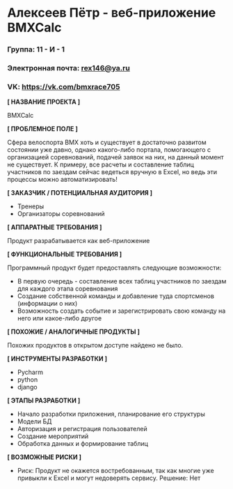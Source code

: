 # Алексеев Пётр - веб-приложение BMXCalc

### Группа: 11 - И - 1
### Электронная почта: rex146@ya.ru
### VK: https://vk.com/bmxrace705


**[ НАЗВАНИЕ ПРОЕКТА ]**

BMXCalc

**[ ПРОБЛЕМНОЕ ПОЛЕ ]**

Сфера велоспорта BMX хоть и существует в достаточно развитом состоянии уже давно, однако какого-либо портала, помогающего с организацией соревнований, подачей заявок на них, на данный момент не существует.
К примеру, все расчеты и составление таблиц участников по заездам сейчас ведеться вручную в Excel, но ведь эти процессы можно автоматизировать!

**[ ЗАКАЗЧИК / ПОТЕНЦИАЛЬНАЯ АУДИТОРИЯ ]**

* Тренеры
* Организаторы соревнований

**[ АППАРАТНЫЕ ТРЕБОВАНИЯ ]** 

Продукт разрабатывается как веб-приложение

**[ ФУНКЦИОНАЛЬНЫЕ ТРЕБОВАНИЯ ]**

Программный продукт будет предоставлять следующие возможности:
* В первую очередь - составление всех таблиц участников по заездам для каждого этапа соревнования 
* Создание собственной команды и добавление туда спортсменов (информации о них)
* Возможность создать событие и зарегистрировать свою команду на него или какое-либо другое

**[ ПОХОЖИЕ / АНАЛОГИЧНЫЕ ПРОДУКТЫ ]**

Похожих продуктов в открытом доступе найдено не было.

**[ ИНСТРУМЕНТЫ РАЗРАБОТКИ ]**

*	Pycharm 
*	python
*	django

**[ ЭТАПЫ РАЗРАБОТКИ ]**

*	Начало разработки приложения, планирование его структуры
*	Модели БД
*	Авторизация и регистрация пользователей
* Создание мероприятий
* Обработка данных и формирование таблиц

**[ ВОЗМОЖНЫЕ РИСКИ ]**

*	Риск: Продукт не окажется востребованным, так как многие уже привыкли к Excel и могут недоверять сервису.
Решение: Нет
